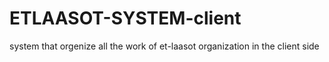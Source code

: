 # ETLAASOT-SYSTEM-client
system that orgenize all the work of et-laasot organization in the client side
